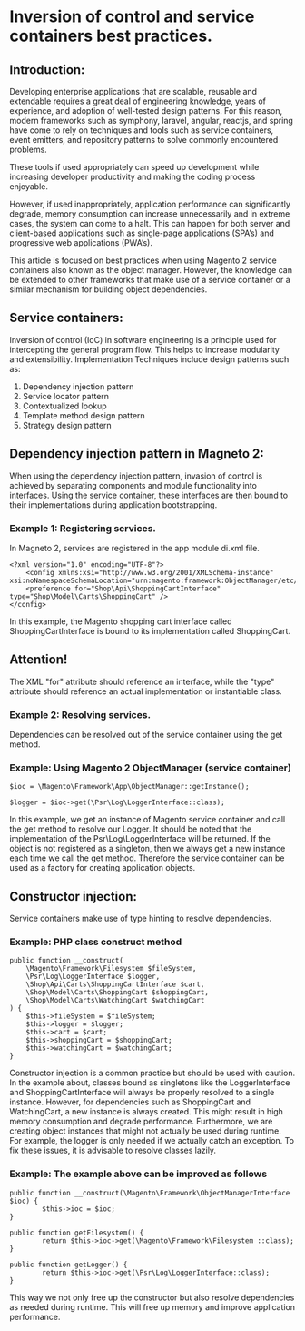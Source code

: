 # Inversion of control and service containers best practices.
## Introduction: 
Developing enterprise applications that are scalable, reusable and extendable requires a great deal of engineering knowledge, years of experience, and adoption of well-tested design patterns.
For this reason, modern frameworks such as symphony, laravel, angular, reactjs, and spring have come to rely on techniques and tools such as service containers, event emitters, and repository patterns to solve commonly encountered problems.

These tools if used appropriately can speed up development while increasing developer productivity and making the coding process enjoyable.

However, if used inappropriately, application performance can significantly degrade, memory consumption can increase unnecessarily and in extreme cases, the system can come to a halt.
This can happen for both server and client-based applications such as single-page applications (SPA’s) and progressive web applications (PWA’s).

This article is focused on best practices when using Magento 2 service containers also known as the object manager. However, the knowledge can be extended to other frameworks that make use of a service container or a similar mechanism for building object dependencies.

## Service containers: 
Inversion of control (IoC) in software engineering is a principle used for intercepting the general program flow. This helps to increase modularity and extensibility.
Implementation Techniques include design patterns such as:

1. Dependency injection pattern
2. Service locator pattern
3. Contextualized lookup
4. Template method design pattern
5. Strategy design pattern

## Dependency injection pattern in Magneto 2:
When using the dependency injection pattern, invasion of control is achieved by separating components and module functionality into interfaces. Using the service container, these interfaces are then bound to their implementations during application bootstrapping. 

### Example 1: Registering services.
In Magneto 2, services are registered in the app module di.xml file. 

    <?xml version="1.0" encoding="UTF-8"?>
        <config xmlns:xsi="http://www.w3.org/2001/XMLSchema-instance" xsi:noNamespaceSchemaLocation="urn:magento:framework:ObjectManager/etc/config.xsd">
        <preference for="Shop\Api\ShoppingCartInterface" type="Shop\Model\Carts\ShoppingCart" />
    </config>


In this example, the Magento shopping cart interface called ShoppingCartInterface is bound to its implementation called ShoppingCart.

## Attention!
The XML "for" attribute should reference an interface, while the "type" attribute should reference an actual implementation or instantiable class.

### Example 2: Resolving services.
Dependencies can be resolved out of the service container using the get method.

### Example: Using Magento 2  ObjectManager (service container)

    $ioc = \Magento\Framework\App\ObjectManager::getInstance();

    $logger = $ioc->get(\Psr\Log\LoggerInterface::class);


In this example, we get an instance of Magento service container and call the get method to resolve our Logger. It should be noted that the implementation of the Psr\Log\LoggerInterface will be returned. If the object is not registered as a singleton, then we always get a new instance each time we call the get method. Therefore the service container can be used as a factory for creating application objects.  
 
## Constructor injection:
Service containers make use of type hinting to resolve dependencies. 

### Example: PHP class construct method

    public function __construct(
        \Magento\Framework\Filesystem $fileSystem,
        \Psr\Log\LoggerInterface $logger,
        \Shop\Api\Carts\ShoppingCartInterface $cart,
        \Shop\Model\Carts\ShoppingCart $shoppingCart,
        \Shop\Model\Carts\WatchingCart $watchingCart
    ) {
        $this->fileSystem = $fileSystem;
        $this->logger = $logger;
        $this->cart = $cart;
        $this->shoppingCart = $shoppingCart;
        $this->watchingCart = $watchingCart;
    }

Constructor injection is a common practice but should be used with caution.
In the example about, classes bound as singletons like the LoggerInterface and ShoppingCartInterface will always be properly resolved to a single instance. 
However, for dependencies such as  ShoppingCart and  WatchingCart, a new instance is always created. This might result in high memory consumption and degrade performance.
Furthermore, we are creating object instances that might not actually be used during runtime.
For example, the logger is only needed if we actually catch an exception. 
To fix these issues, it is advisable to resolve classes lazily.

### Example: The example above can be improved as follows

    public function __construct(\Magento\Framework\ObjectManagerInterface $ioc) {
            $this->ioc = $ioc;
    }

    public function getFilesystem() {
            return $this->ioc->get(\Magento\Framework\Filesystem ::class);
    }

    public function getLogger() {
            return $this->ioc->get(\Psr\Log\LoggerInterface::class);
    }

This way we not only free up the constructor but also resolve dependencies as needed during runtime. This will free up memory and improve application performance.


